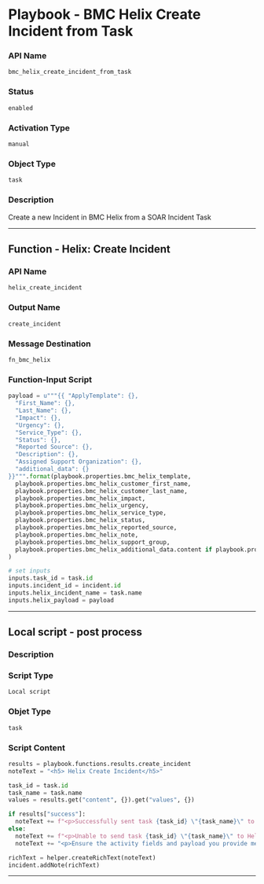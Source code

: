 <!--
    DO NOT MANUALLY EDIT THIS FILE
    THIS FILE IS AUTOMATICALLY GENERATED WITH resilient-sdk codegen
    Generated with resilient-sdk v49.0.4423
-->

# Playbook - BMC Helix Create Incident from Task

### API Name
`bmc_helix_create_incident_from_task`

### Status
`enabled`

### Activation Type
`manual`

### Object Type
`task`

### Description
Create a new Incident in BMC Helix from a SOAR Incident Task


---
## Function - Helix: Create Incident

### API Name
`helix_create_incident`

### Output Name
`create_incident`

### Message Destination
`fn_bmc_helix`

### Function-Input Script
```python
payload = u"""{{ "ApplyTemplate": {},
  "First_Name": {},
  "Last_Name": {},
  "Impact": {},
  "Urgency": {},
  "Service_Type": {},
  "Status": {},
  "Reported Source": {},
  "Description": {},
  "Assigned Support Organization": {},
  "additional_data": {}
}}""".format(playbook.properties.bmc_helix_template,
  playbook.properties.bmc_helix_customer_first_name,
  playbook.properties.bmc_helix_customer_last_name,
  playbook.properties.bmc_helix_impact,
  playbook.properties.bmc_helix_urgency,
  playbook.properties.bmc_helix_service_type,
  playbook.properties.bmc_helix_status,
  playbook.properties.bmc_helix_reported_source,
  playbook.properties.bmc_helix_note,
  playbook.properties.bmc_helix_support_group,
  playbook.properties.bmc_helix_additional_data.content if playbook.properties.bmc_helix_additional_data.content else "null"
)

# set inputs
inputs.task_id = task.id 
inputs.incident_id = incident.id
inputs.helix_incident_name = task.name
inputs.helix_payload = payload
```

---

## Local script - post process

### Description


### Script Type
`Local script`

### Objet Type
`task`

### Script Content
```python
results = playbook.functions.results.create_incident
noteText = "<h5> Helix Create Incident</h5>"

task_id = task.id
task_name = task.name
values = results.get("content", {}).get("values", {})

if results["success"]:
  noteText += f"<p>Successfully sent task {task_id} \"{task_name}\" to Helix as Incident Number {values.get('Incident Number')} (UI name) and Request ID {values.get('Request ID')} (API name).</p>"
else:
  noteText += f"<p>Unable to send task {task_id} \"{task_name}\" to Helix</p>"
  noteText += "<p>Ensure the activity fields and payload you provide meet the minimum requirements in your system for incident creation and routing."

richText = helper.createRichText(noteText)
incident.addNote(richText)
```

---
